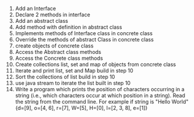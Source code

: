1. Add an Interface
2. Declare 2 methods in interface
3. Add an abstract class
4. Add method with definition in abstract class
5. Implements methods of Interface class in concrete class
6. Override the methods of abstract Class in concrete class
7. create objects of concrete class
8. Access the Abstract class methods
9. Access the Concrete class methods
10. Create collections list, set and map of objects from concrete class
11. Iterate and print list, set and Map build in step 10
12. Sort the collections of list build in step 10
13. use java stream to iterate the list built in step 10
14. Write a program which prints the position of characters occurring in a string
(i.e., which characters occur at which position in a string).
Read the string from the command line.
For example if string is  "Hello World"
{d=[9], o=[4, 6], r=[7], W=[5], H=[0], l=[2, 3, 8], e=[1]}